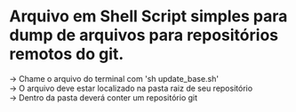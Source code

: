 # Arquivo em Shell Script simples para dump de arquivos para repositórios remotos do git.

-> Chame o arquivo do terminal com 'sh update_base.sh' <br/>
-> O arquivo deve estar localizado na pasta raiz de seu repositório <br/>
-> Dentro da pasta deverá conter um repositório git <br/>
